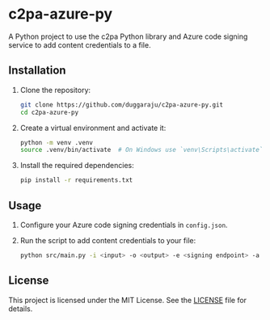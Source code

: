 # c2pa-azure-py

A Python project to use the c2pa Python library and Azure code signing service to add content credentials to a file.

## Installation

1. Clone the repository:

    ```sh
    git clone https://github.com/duggaraju/c2pa-azure-py.git
    cd c2pa-azure-py
    ```

2. Create a virtual environment and activate it:

    ```sh
    python -m venv .venv
    source .venv/bin/activate  # On Windows use `venv\Scripts\activate`
    ```

3. Install the required dependencies:

    ```sh
    pip install -r requirements.txt
    ```

## Usage

1. Configure your Azure code signing credentials in `config.json`.

2. Run the script to add content credentials to your file:

    ```sh
    python src/main.py -i <input> -o <output> -e <signing endpoint> -a <account> -c <certificate profile>
    ```

## License

This project is licensed under the MIT License. See the [LICENSE](LICENSE) file for details.
